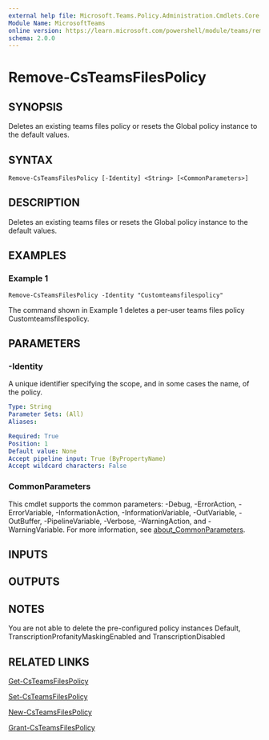 ```yaml
---
external help file: Microsoft.Teams.Policy.Administration.Cmdlets.Core.dll-Help.xml
Module Name: MicrosoftTeams
online version: https://learn.microsoft.com/powershell/module/teams/remove-csteamsfilespolicy
schema: 2.0.0
---
```


# Remove-CsTeamsFilesPolicy

## SYNOPSIS
Deletes an existing teams files policy or resets the Global policy instance to the default values.

## SYNTAX

```
Remove-CsTeamsFilesPolicy [-Identity] <String> [<CommonParameters>]
```

## DESCRIPTION
Deletes an existing teams files or resets the Global policy instance to the default values.

## EXAMPLES

### Example 1
```
Remove-CsTeamsFilesPolicy -Identity "Customteamsfilespolicy"
```

The command shown in Example 1 deletes a per-user teams files policy Customteamsfilespolicy.

## PARAMETERS

### -Identity
A unique identifier specifying the scope, and in some cases the name, of the policy.

```yaml
Type: String
Parameter Sets: (All)
Aliases:

Required: True
Position: 1
Default value: None
Accept pipeline input: True (ByPropertyName)
Accept wildcard characters: False
```

### CommonParameters
This cmdlet supports the common parameters: -Debug, -ErrorAction, -ErrorVariable, -InformationAction, -InformationVariable, -OutVariable, -OutBuffer, -PipelineVariable, -Verbose, -WarningAction, and -WarningVariable. For more information, see [about_CommonParameters](http://go.microsoft.com/fwlink/?LinkID=113216).

## INPUTS

## OUTPUTS

## NOTES
You are not able to delete the pre-configured policy instances Default, TranscriptionProfanityMaskingEnabled and TranscriptionDisabled

## RELATED LINKS

[Get-CsTeamsFilesPolicy]()

[Set-CsTeamsFilesPolicy]()

[New-CsTeamsFilesPolicy]()

[Grant-CsTeamsFilesPolicy]()

